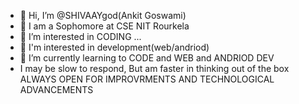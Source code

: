 - 👋 Hi, I’m @SHIVAAYgod(Ankit Goswami)
- 👋 I am a Sophomore at CSE NIT Rourkela
- 👀 I’m interested in CODING ...
- 👀 I'm interested in development(web/andriod)
- 🌱 I’m currently learning to CODE and WEB and ANDRIOD DEV
- I may be slow to respond, But am faster in thinking out of the box
ALWAYS OPEN FOR IMPROVRMENTS AND TECHNOLOGICAL ADVANCEMENTS
